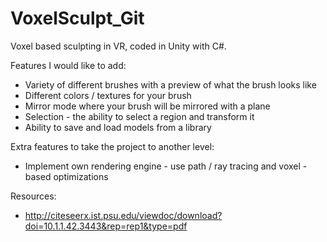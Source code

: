# VoxelSculpt_Git
 Voxel based sculpting in VR, coded in Unity with C#.
 
 Features I would like to add:
 - Variety of different brushes with a preview of what the brush looks like
 - Different colors / textures for your brush
 - Mirror mode where your brush will be mirrored with a plane
 - Selection - the ability to select a region and transform it
 - Ability to save and load models from a library
 
 Extra features to take the project to another level:
 - Implement own rendering engine - use path / ray tracing and voxel - based optimizations
 
 Resources:
 - http://citeseerx.ist.psu.edu/viewdoc/download?doi=10.1.1.42.3443&rep=rep1&type=pdf
